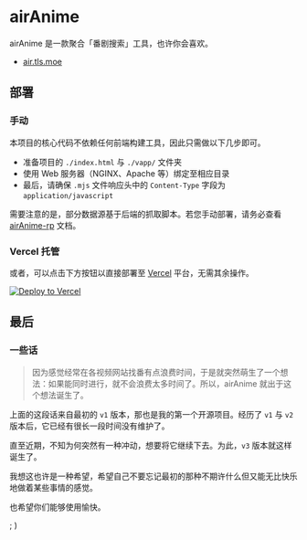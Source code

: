# airAnime
airAnime 是一款聚合「番剧搜索」工具，也许你会喜欢。

- [air.tls.moe](https://air.tls.moe)

## 部署
### 手动
本项目的核心代码不依赖任何前端构建工具，因此只需做以下几步即可。

- 准备项目的 `./index.html` 与 `./vapp/` 文件夹
- 使用 Web 服务器（NGINX、Apache 等）绑定至相应目录
- 最后，请确保 `.mjs` 文件响应头中的 `Content-Type` 字段为 `application/javascript`

需要注意的是，部分数据源基于后端的抓取脚本。若您手动部署，请务必查看 [airAnime-rp](./api/) 文档。

### Vercel 托管
或者，可以点击下方按钮以直接部署至 [Vercel](https://vercel.com/) 平台，无需其余操作。

[![Deploy to Vercel](https://vercel.com/button)](https://vercel.com/import/project?template=https://github.com/txperl/airAnime/)

## 最后
### 一些话
> 因为感觉经常在各视频网站找番有点浪费时间，于是就突然萌生了一个想法：如果能同时进行，就不会浪费太多时间了。所以，airAnime 就出于这个想法诞生了。

上面的这段话来自最初的 `v1` 版本，那也是我的第一个开源项目。经历了 `v1` 与 `v2` 版本后，它已经有很长一段时间没有维护了。

直至近期，不知为何突然有一种冲动，想要将它继续下去。为此，`v3` 版本就这样诞生了。

我想这也许是一种希望，希望自己不要忘记最初的那种不期许什么但又能无比快乐地做着某些事情的感觉。

也希望你们能够使用愉快。

; )